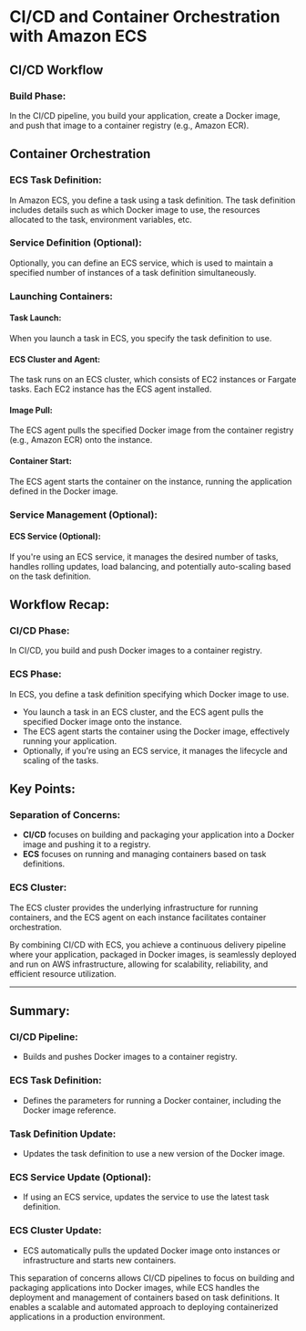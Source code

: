 # CI/CD and Container Orchestration with Amazon ECS

## CI/CD Workflow

### Build Phase:
In the CI/CD pipeline, you build your application, create a Docker image, and push that image to a container registry (e.g., Amazon ECR).

## Container Orchestration

### ECS Task Definition:
In Amazon ECS, you define a task using a task definition. The task definition includes details such as which Docker image to use, the resources allocated to the task, environment variables, etc.

### Service Definition (Optional):
Optionally, you can define an ECS service, which is used to maintain a specified number of instances of a task definition simultaneously.

### Launching Containers:

#### Task Launch:
When you launch a task in ECS, you specify the task definition to use.

#### ECS Cluster and Agent:
The task runs on an ECS cluster, which consists of EC2 instances or Fargate tasks. Each EC2 instance has the ECS agent installed.

#### Image Pull:
The ECS agent pulls the specified Docker image from the container registry (e.g., Amazon ECR) onto the instance.

#### Container Start:
The ECS agent starts the container on the instance, running the application defined in the Docker image.

### Service Management (Optional):

#### ECS Service (Optional):
If you're using an ECS service, it manages the desired number of tasks, handles rolling updates, load balancing, and potentially auto-scaling based on the task definition.

## Workflow Recap:

### CI/CD Phase:
In CI/CD, you build and push Docker images to a container registry.

### ECS Phase:
In ECS, you define a task definition specifying which Docker image to use.
- You launch a task in an ECS cluster, and the ECS agent pulls the specified Docker image onto the instance.
- The ECS agent starts the container using the Docker image, effectively running your application.
- Optionally, if you're using an ECS service, it manages the lifecycle and scaling of the tasks.

## Key Points:

### Separation of Concerns:
- **CI/CD** focuses on building and packaging your application into a Docker image and pushing it to a registry.
- **ECS** focuses on running and managing containers based on task definitions.

### ECS Cluster:
The ECS cluster provides the underlying infrastructure for running containers, and the ECS agent on each instance facilitates container orchestration.

By combining CI/CD with ECS, you achieve a continuous delivery pipeline where your application, packaged in Docker images, is seamlessly deployed and run on AWS infrastructure, allowing for scalability, reliability, and efficient resource utilization.

---

## Summary:

### CI/CD Pipeline:
- Builds and pushes Docker images to a container registry.

### ECS Task Definition:
- Defines the parameters for running a Docker container, including the Docker image reference.

### Task Definition Update:
- Updates the task definition to use a new version of the Docker image.

### ECS Service Update (Optional):
- If using an ECS service, updates the service to use the latest task definition.

### ECS Cluster Update:
- ECS automatically pulls the updated Docker image onto instances or infrastructure and starts new containers.

This separation of concerns allows CI/CD pipelines to focus on building and packaging applications into Docker images, while ECS handles the deployment and management of containers based on task definitions. It enables a scalable and automated approach to deploying containerized applications in a production environment.